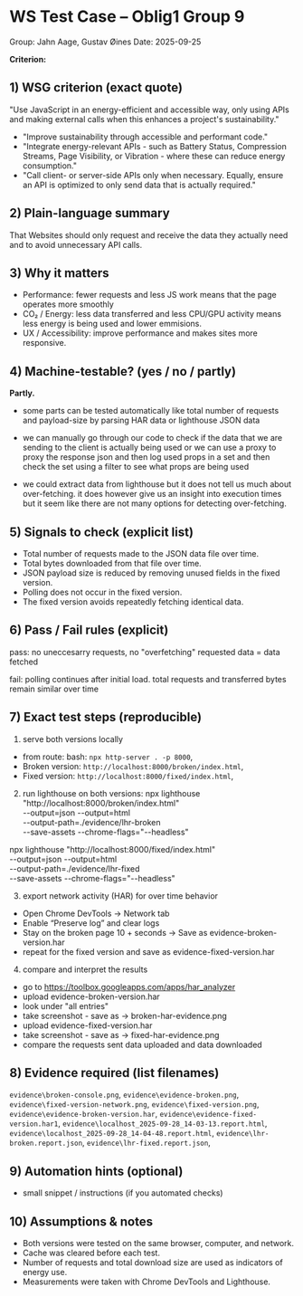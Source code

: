# WS Test Case – Oblig1 Group 9
Group: Jahn Aage, Gustav Øines
Date: 2025-09-25

**Criterion:**

## 1) WSG criterion (exact quote)
"Use JavaScript in an energy-efficient and accessible way, only using APIs and making external calls when this enhances a project's sustainability."

- "Improve sustainability through accessible and performant code."
- "Integrate energy-relevant APIs - such as Battery Status, Compression Streams, Page Visibility, or Vibration - where these can reduce energy consumption."
- "Call client- or server-side APIs only when necessary. Equally, ensure an API is optimized to only send data that is actually required."

## 2) Plain-language summary

That Websites should only request and receive the data they actually need and to avoid 
unnecessary API calls.

## 3) Why it matters
- Performance: fewer requests and less JS work means that the page operates more smoothly
- CO₂ / Energy: less data transferred and less CPU/GPU activity means less energy is being used and lower emmisions.
- UX / Accessibility: improve performance and makes sites more responsive.

## 4) Machine-testable? (yes / no / partly)
**Partly.**
- some parts can be tested automatically like total number of requests and payload-size by parsing HAR data or lighthouse JSON data

- we can manually go through our code to check if the data that we are sending to the client is actually being used or we can use a proxy to proxy the response json and then log used props in a set and then check the set using a filter to see what props are being used

- we could extract data from lighthouse but it does not tell us much about over-fetching. it does however give us an insight into execution times but it seem like there are not many options for detecting over-fetching.


## 5) Signals to check (explicit list)

- Total number of requests made to the JSON data file over time.
- Total bytes downloaded from that file over time.
- JSON payload size is reduced by removing unused fields in the fixed  version.
- Polling does not occur in the fixed version.
- The fixed version avoids repeatedly fetching identical data.

## 6) Pass / Fail rules (explicit)

pass: no uneccesarry requests,
no "overfetching" requested data = data fetched

fail: polling continues after initial load.
total requests and transferred bytes remain similar over time


## 7) Exact test steps (reproducible)

1. serve both versions locally
- from route: bash: `npx http-server . -p 8000`,
- Broken version: `http://localhost:8000/broken/index.html`,
- Fixed version: `http://localhost:8000/fixed/index.html`,

2. run lighthouse on both versions:
npx lighthouse "http://localhost:8000/broken/index.html" \
  --output=json --output=html \
  --output-path=./evidence/lhr-broken \
  --save-assets --chrome-flags="--headless"

npx lighthouse "http://localhost:8000/fixed/index.html" \
  --output=json --output=html \
  --output-path=./evidence/lhr-fixed \
  --save-assets --chrome-flags="--headless"

3. export network activity (HAR) for over time behavior
- Open Chrome DevTools → Network tab
- Enable “Preserve log” and clear logs
- Stay on the broken page 10 + seconds → Save as evidence-broken-version.har
- repeat for the fixed version and save as evidence-fixed-version.har

4. compare and interpret the results 
- go to https://toolbox.googleapps.com/apps/har_analyzer
- upload evidence-broken-version.har
- look under "all entries"
- take screenshot - save as -> broken-har-evidence.png
- upload evidence-fixed-version.har
- take screenshot - save as -> fixed-har-evidence.png
- compare the requests sent data uploaded and data downloaded



## 8) Evidence required (list filenames)

`evidence\broken-console.png`,
`evidence\evidence-broken.png`,
`evidence\fixed-version-network.png`,
`evidence\fixed-version.png`,
`evidence\evidence-broken-version.har`,
`evidence\evidence-fixed-version.har1`,
`evidence\localhost_2025-09-28_14-03-13.report.html`,
`evidence\localhost_2025-09-28_14-04-48.report.html`,
`evidence\lhr-broken.report.json`,
`evidence\lhr-fixed.report.json`,

## 9) Automation hints (optional)
- small snippet / instructions (if you automated checks)

## 10) Assumptions & notes
- Both versions were tested on the same browser, computer, and network.
- Cache was cleared before each test.
- Number of requests and total download size are used as indicators of energy use.
- Measurements were taken with Chrome DevTools and Lighthouse.

